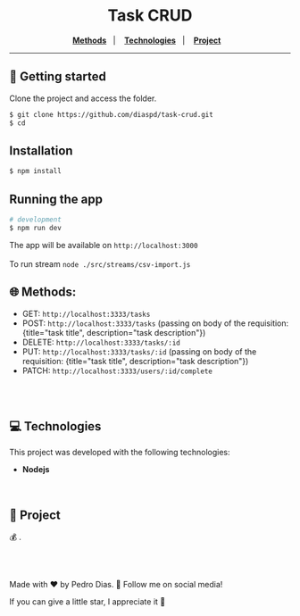 <h1 align="center">
  Task CRUD
</h1>

<p align="center">
   <a href="#-Methods"><b>Methods</b></a>&nbsp;&nbsp;&nbsp;|&nbsp;&nbsp;&nbsp;
  <a href="#-Technologies"><b>Technologies</b></a>&nbsp;&nbsp;&nbsp;|&nbsp;&nbsp;&nbsp;
  <a href="#-Project"><b>Project</b></a>&nbsp;&nbsp;&nbsp;
</p>

---

## 🚀 Getting started

Clone the project and access the folder.

```bash
$ git clone https://github.com/diaspd/task-crud.git
$ cd 
```

## Installation

```bash
$ npm install
```

## Running the app

```bash
# development
$ npm run dev
```

The app will be available on `http://localhost:3000` <br></br>
To run stream `node ./src/streams/csv-import.js`

## 🌐 Methods:
- GET: `http://localhost:3333/tasks` </br>
- POST: `http://localhost:3333/tasks` (passing on body of the requisition: {title="task title", description="task description"}) </br> 
- DELETE: `http://localhost:3333/tasks/:id` </br>
- PUT: `http://localhost:3333/tasks/:id` (passing on body of the requisition: {title="task title", description="task description"}) </br>
- PATCH: `http://localhost:3333/users/:id/complete` </br>


<br></br>

## 💻 Technologies

This project was developed with the following technologies:
<b>
- Nodejs
</b>

</br>

## 📄 Project
💰 .

<br></br>

Made with ♥ by Pedro Dias. 👋 Follow me on social media! </br>

If you can give a little star, I appreciate it 🤩
